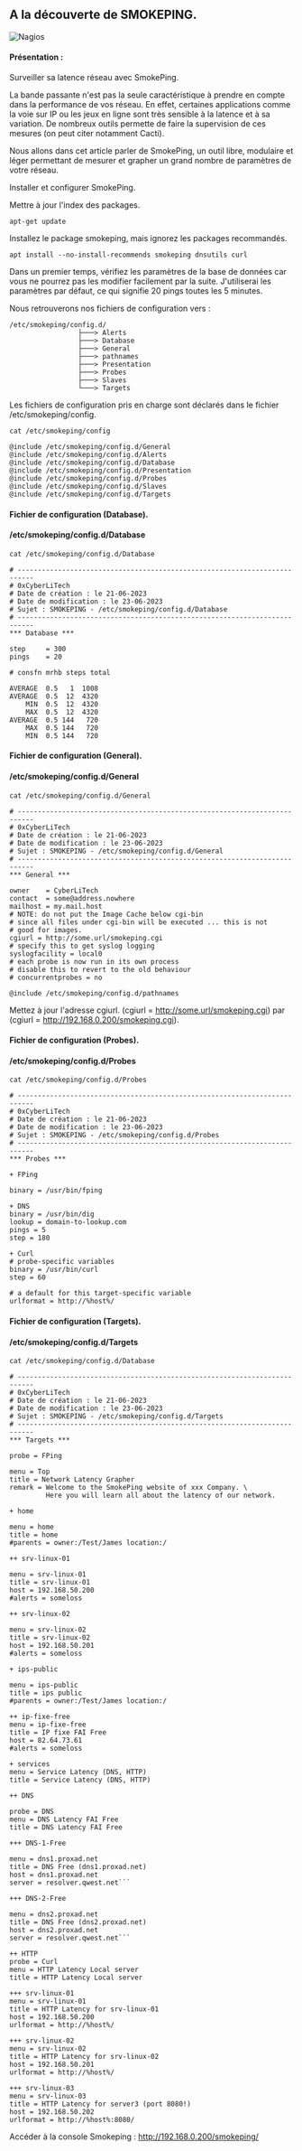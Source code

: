 ## A la découverte de SMOKEPING.

![Nagios](./images/smokeping.png)

#### Présentation :

Surveiller sa latence réseau avec SmokePing.

La bande passante n'est pas la seule caractéristique à prendre en compte dans la performance de vos réseau. En effet, certaines applications comme la voie sur IP ou les jeux en ligne sont très sensible à la latence et à sa variation. De nombreux outils permette de faire la supervision de ces mesures (on peut citer notamment Cacti). 

Nous allons dans cet article parler de SmokePing, un outil libre, modulaire et léger permettant de mesurer et grapher un grand nombre de paramètres de votre réseau.

Installer et configurer SmokePing.

Mettre à jour l'index des packages.
```
apt-get update
```
Installez le package smokeping, mais ignorez les packages recommandés.
```
apt install --no-install-recommends smokeping dnsutils curl
```
Dans un premier temps, vérifiez les paramètres de la base de données car vous ne pourrez pas les modifier facilement par la suite. 
J'utiliserai les paramètres par défaut, ce qui signifie 20 pings toutes les 5 minutes.

Nous retrouverons nos fichiers de configuration vers :
```
/etc/smokeping/config.d/
                 ├───> Alerts
                 ├───> Database
                 ├───> General
                 ├───> pathnames
                 ├───> Presentation
                 ├───> Probes
                 ├───> Slaves
                 └───> Targets
```
Les fichiers de configuration pris en charge sont déclarés dans le fichier /etc/smokeping/config.
```
cat /etc/smokeping/config

@include /etc/smokeping/config.d/General
@include /etc/smokeping/config.d/Alerts
@include /etc/smokeping/config.d/Database
@include /etc/smokeping/config.d/Presentation
@include /etc/smokeping/config.d/Probes
@include /etc/smokeping/config.d/Slaves
@include /etc/smokeping/config.d/Targets
```
#### Fichier de configuration (Database).
#### /etc/smokeping/config.d/Database
```
cat /etc/smokeping/config.d/Database

# --------------------------------------------------------------------------
# 0xCyberLiTech
# Date de création : le 21-06-2023
# Date de modification : le 23-06-2023
# Sujet : SMOKEPING - /etc/smokeping/config.d/Database
# --------------------------------------------------------------------------
*** Database ***

step     = 300
pings    = 20

# consfn mrhb steps total

AVERAGE  0.5   1  1008
AVERAGE  0.5  12  4320
    MIN  0.5  12  4320
    MAX  0.5  12  4320
AVERAGE  0.5 144   720
    MAX  0.5 144   720
    MIN  0.5 144   720
```
#### Fichier de configuration (General).
#### /etc/smokeping/config.d/General
```
cat /etc/smokeping/config.d/General

# --------------------------------------------------------------------------
# 0xCyberLiTech
# Date de création : le 21-06-2023
# Date de modification : le 23-06-2023
# Sujet : SMOKEPING - /etc/smokeping/config.d/General
# --------------------------------------------------------------------------
*** General ***

owner    = CyberLiTech
contact  = some@address.nowhere
mailhost = my.mail.host
# NOTE: do not put the Image Cache below cgi-bin
# since all files under cgi-bin will be executed ... this is not
# good for images.
cgiurl = http://some.url/smokeping.cgi
# specify this to get syslog logging
syslogfacility = local0
# each probe is now run in its own process
# disable this to revert to the old behaviour
# concurrentprobes = no

@include /etc/smokeping/config.d/pathnames
```
Mettez à jour l'adresse cgiurl. 
(cgiurl = http://some.url/smokeping.cgi) par (cgiurl = http://192.168.0.200/smokeping.cgi).

#### Fichier de configuration (Probes).
#### /etc/smokeping/config.d/Probes
```
cat /etc/smokeping/config.d/Probes

# --------------------------------------------------------------------------
# 0xCyberLiTech
# Date de création : le 21-06-2023
# Date de modification : le 23-06-2023
# Sujet : SMOKEPING - /etc/smokeping/config.d/Probes
# --------------------------------------------------------------------------
*** Probes ***

+ FPing

binary = /usr/bin/fping

+ DNS
binary = /usr/bin/dig
lookup = domain-to-lookup.com
pings = 5
step = 180

+ Curl
# probe-specific variables
binary = /usr/bin/curl
step = 60

# a default for this target-specific variable
urlformat = http://%host%/
```
#### Fichier de configuration (Targets).
#### /etc/smokeping/config.d/Targets
```
cat /etc/smokeping/config.d/Database

# --------------------------------------------------------------------------
# 0xCyberLiTech
# Date de création : le 21-06-2023
# Date de modification : le 23-06-2023
# Sujet : SMOKEPING - /etc/smokeping/config.d/Targets
# --------------------------------------------------------------------------
*** Targets ***

probe = FPing

menu = Top
title = Network Latency Grapher
remark = Welcome to the SmokePing website of xxx Company. \
         Here you will learn all about the latency of our network.

+ home

menu = home
title = home
#parents = owner:/Test/James location:/

++ srv-linux-01

menu = srv-linux-01
title = srv-linux-01
host = 192.168.50.200
#alerts = someloss

++ srv-linux-02

menu = srv-linux-02
title = srv-linux-02
host = 192.168.50.201
#alerts = someloss

+ ips-public

menu = ips-public
title = ips public
#parents = owner:/Test/James location:/

++ ip-fixe-free
menu = ip-fixe-free
title = IP fixe FAI Free
host = 82.64.73.61
#alerts = someloss

+ services
menu = Service Latency (DNS, HTTP)
title = Service Latency (DNS, HTTP)

++ DNS

probe = DNS
menu = DNS Latency FAI Free
title = DNS Latency FAI Free

+++ DNS-1-Free

menu = dns1.proxad.net
title = DNS Free (dns1.proxad.net)
host = dns1.proxad.net
server = resolver.qwest.net```

+++ DNS-2-Free

menu = dns2.proxad.net
title = DNS Free (dns2.proxad.net)
host = dns2.proxad.net
server = resolver.qwest.net```

++ HTTP
probe = Curl
menu = HTTP Latency Local server
title = HTTP Latency Local server

+++ srv-linux-01
menu = srv-linux-01
title = HTTP Latency for srv-linux-01
host = 192.168.50.200
urlformat = http://%host%/

+++ srv-linux-02
menu = srv-linux-02
title = HTTP Latency for srv-linux-02
host = 192.168.50.201
urlformat = http://%host%/

+++ srv-linux-03
menu = srv-linux-03
title = HTTP Latency for server3 (port 8080!)
host = 192.168.50.202
urlformat = http://%host%:8080/
```

Accéder à la console Smokeping :
http://192.168.0.200/smokeping/







